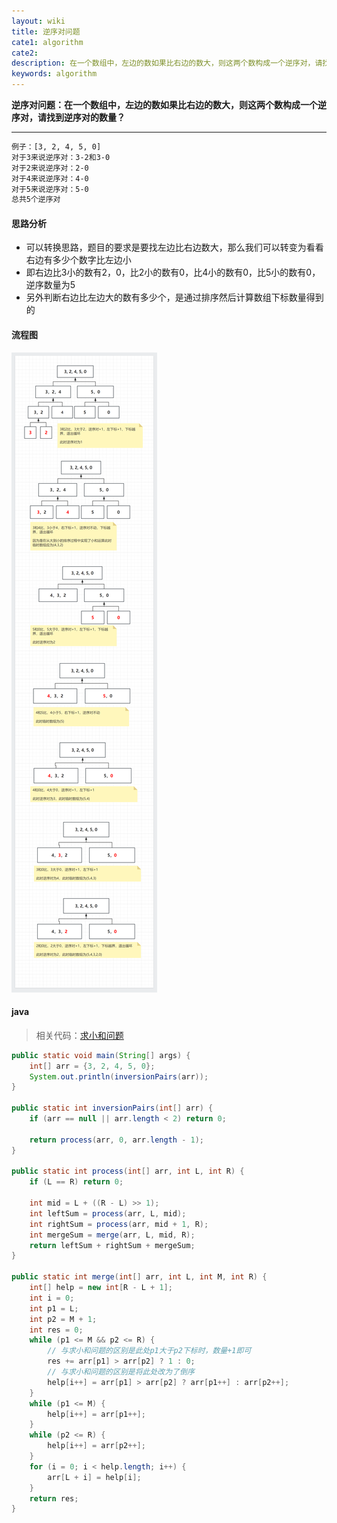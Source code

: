 ```yaml
---
layout: wiki
title: 逆序对问题
cate1: algorithm
cate2: 
description: 在一个数组中，左边的数如果比右边的数大，则这两个数构成一个逆序对，请找到逆序对的数量？
keywords: algorithm
---
```




**逆序对问题：在一个数组中，左边的数如果比右边的数大，则这两个数构成一个逆序对，请找到逆序对的数量？**

------


```tex
例子：[3, 2, 4, 5, 0] 
对于3来说逆序对：3-2和3-0
对于2来说逆序对：2-0
对于4来说逆序对：4-0
对于5来说逆序对：5-0
总共5个逆序对
```



#### 思路分析

- 可以转换思路，题目的要求是要找左边比右边数大，那么我们可以转变为看看右边有多少个数字比左边小
- 即右边比3小的数有2，0，比2小的数有0，比4小的数有0，比5小的数有0，逆序数量为5
- 另外判断右边比左边大的数有多少个，是通过排序然后计算数组下标数量得到的



#### 流程图

<img src="/images/wiki/algorithm/algorithm-inversion-pair_step1.png"  />



#### java

> 相关代码：[求小和问题](https://carpedx.com/wiki/algorithm-small-sum/)

```java
public static void main(String[] args) {
    int[] arr = {3, 2, 4, 5, 0};
    System.out.println(inversionPairs(arr));
}

public static int inversionPairs(int[] arr) {
    if (arr == null || arr.length < 2) return 0;

    return process(arr, 0, arr.length - 1);
}

public static int process(int[] arr, int L, int R) {
    if (L == R) return 0;

    int mid = L + ((R - L) >> 1);
    int leftSum = process(arr, L, mid);
    int rightSum = process(arr, mid + 1, R);
    int mergeSum = merge(arr, L, mid, R);
    return leftSum + rightSum + mergeSum;
}

public static int merge(int[] arr, int L, int M, int R) {
    int[] help = new int[R - L + 1];
    int i = 0;
    int p1 = L;
    int p2 = M + 1;
    int res = 0;
    while (p1 <= M && p2 <= R) {
        // 与求小和问题的区别是此处p1大于p2下标时，数量+1即可
        res += arr[p1] > arr[p2] ? 1 : 0;
        // 与求小和问题的区别是将此处改为了倒序
        help[i++] = arr[p1] > arr[p2] ? arr[p1++] : arr[p2++];
    }
    while (p1 <= M) {
        help[i++] = arr[p1++];
    }
    while (p2 <= R) {
        help[i++] = arr[p2++];
    }
    for (i = 0; i < help.length; i++) {
        arr[L + i] = help[i];
    }
    return res;
}
```

